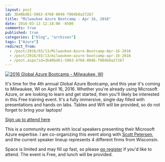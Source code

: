 ```yaml
---
layout: post
id: 3b40bd61-5063-4768-8046-f004b8a37267
title: "Milwaukee Azure Bootcamp - Apr 16, 2016"
date: 2016-03-13 12:18:00 -0500
comments: true
published: true
categories: ["blog", "archives"]
tags: ["Azure"]
redirect_from: 
  - /post/2016/03/13/Milwaukee-Azure-Bootcamp-Apr-16-2016
  - /post/2016/03/13/milwaukee-azure-bootcamp-apr-16-2016
  - /post.aspx?id=3b40bd61-5063-4768-8046-f004b8a37267
---
```

<!-- more -->
<p><a href="https://www.eventbrite.com/e/2016-global-azure-bootcamp-milwaukee-wi-tickets-21122340489" target="_blank"><img src="https://img.evbuc.com/https%3A%2F%2Fimg.evbuc.com%2Fhttps%253A%252F%252Fcdn.evbuc.com%252Fimages%252F18672660%252F101867168385%252F1%252Foriginal.jpg%3Frect%3D9%252C0%252C1400%252C700%26s%3D193695a4e9dc8ca48fce9327655f9e60?w=1000&amp;s=132297eaaa81f6b2501d9011dd83476e" alt="2016 Global Azure Bootcamp - Milwaukee, WI" /></a></p>
<p>It's time for the 4th annual Global Azure Bootcamp, and this year it's coming to Milwaukee, WI on April 16, 2016. Whether you're already using Microsoft Azure, or are looking to learn and get started, then you'll likely be interested in this Free training event. It's a fully immersive, single day filled with presentations and hands on labs. Tables and Wifi will be provided, so do not forget to bring your laptops!</p>
<p><a href="https://www.eventbrite.com/e/2016-global-azure-bootcamp-milwaukee-wi-tickets-21122340489" target="_blank">Sign up to attend here</a></p>
<p>This is a community events with local speakers presenting their Microsoft Azure expertise. I am co-organizing this event along with <a href="http://www.datawisdoms.com" target="_blank">Scott Petersen</a>, and the current speaker lineup represents 4 different firms from Wisconsin.</p>
<p>Space is limited and may fill up fast, so please <a href="https://www.eventbrite.com/e/2016-global-azure-bootcamp-milwaukee-wi-tickets-21122340489" target="_blank">go register</a> if you'd like to attend. The event is Free, and lunch will be provided.</p>
